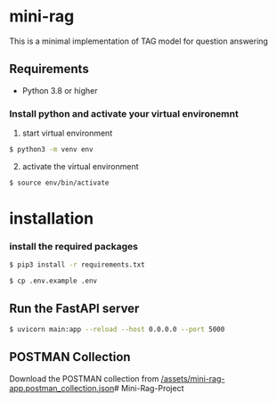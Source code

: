 # mini-rag

This is a minimal implementation of TAG model for question answering

## Requirements 

- Python 3.8 or higher

### Install python and activate your virtual environemnt

1) start virtual environment
```bash
$ python3 -m venv env
```

2) activate the virtual environment
```bash 
$ source env/bin/activate
```


# installation 

### install the required packages
```bash
$ pip3 install -r requirements.txt
```

```bash 
$ cp .env.example .env
```

## Run the FastAPI server 

```bash
$ uvicorn main:app --reload --host 0.0.0.0 --port 5000
```

## POSTMAN Collection 
Download the POSTMAN collection from [/assets/mini-rag-app.postman_collection.json](/assets/mini-rag-app.postman_collection.json)# Mini-Rag-Project
